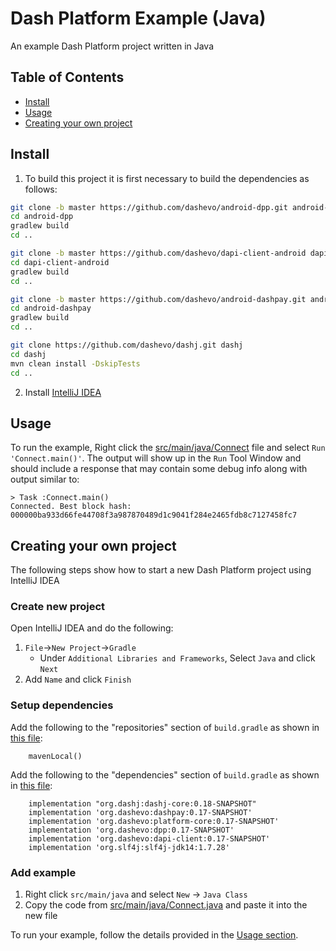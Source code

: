 # Dash Platform Example (Java)

An example Dash Platform project written in Java


## Table of Contents

- [Install](#install)
- [Usage](#usage)
- [Creating your own project](#creating-your-own-project)

## Install

1. To build this project it is first necessary to build the dependencies as follows:

```bash
git clone -b master https://github.com/dashevo/android-dpp.git android-dpp
cd android-dpp
gradlew build
cd ..

git clone -b master https://github.com/dashevo/dapi-client-android dapi-client-android
cd dapi-client-android
gradlew build
cd ..

git clone -b master https://github.com/dashevo/android-dashpay.git android-dashpay
cd android-dashpay
gradlew build
cd ..

git clone https://github.com/dashevo/dashj.git dashj
cd dashj
mvn clean install -DskipTests
cd ..
```

2. Install [IntelliJ IDEA](https://www.jetbrains.com/idea/)

## Usage 

To run the example, Right click the [src/main/java/Connect](./src/main/java/Connect.java)
file and select `Run 'Connect.main()'`. The output will show up in the `Run` Tool Window
and should include a response that may contain some debug info along with output similar to:

```text
> Task :Connect.main()
Connected. Best block hash: 000000ba933d66fe44708f3a987870489d1c9041f284e2465fdb8c7127458fc7
```

## Creating your own project

The following steps show how to start a new Dash Platform project using IntelliJ IDEA

### Create new project

Open IntelliJ IDEA and do the following:

1. `File`->`New Project`->`Gradle`
    - Under `Additional Libraries and Frameworks`, Select `Java` and click `Next`
1. Add `Name` and click `Finish`

### Setup dependencies

Add the following to the "repositories" section of `build.gradle` as shown in [this file](./build.gradle#L9):

```text
    mavenLocal()
```

Add the following to the "dependencies" section of `build.gradle` as shown in [this file](./build.gradle#L17-L22):

```text
    implementation "org.dashj:dashj-core:0.18-SNAPSHOT"
    implementation 'org.dashevo:dashpay:0.17-SNAPSHOT'
    implementation 'org.dashevo:platform-core:0.17-SNAPSHOT'
    implementation 'org.dashevo:dpp:0.17-SNAPSHOT'
    implementation 'org.dashevo:dapi-client:0.17-SNAPSHOT'
    implementation 'org.slf4j:slf4j-jdk14:1.7.28'
```

### Add example

1. Right click `src/main/java` and select `New` -> `Java Class`
2. Copy the code from [src/main/java/Connect.java](./src/main/java/Connect.java) and paste it into the new file

To run your example, follow the details provided in the [Usage section](#usage).
